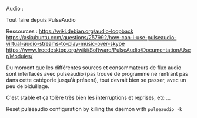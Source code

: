 Audio :

Tout faire depuis PulseAudio

Ressources :
https://wiki.debian.org/audio-loopback
https://askubuntu.com/questions/257992/how-can-i-use-pulseaudio-virtual-audio-streams-to-play-music-over-skype
https://www.freedesktop.org/wiki/Software/PulseAudio/Documentation/User/Modules/

Du moment que les différentes sources et consommateurs de flux audio sont interfacés avec pulseaudio (pas trouvé de programme ne rentrant pas dans cette catégorie jusqu'à présent), tout devrait bien se passer, avec un peu de biduillage.

C'est stable et ça tolère très bien les interruptions et reprises, etc ...

Reset pulseaudio configuration by killing the daemon with `pulseaudio -k`


